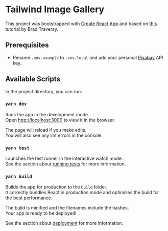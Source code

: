# Tailwind Image Gallery

This project was bootstrapped with [Create React App](https://github.com/facebook/create-react-app) and based on [this](https://www.youtube.com/watch?v=FiGmAI5e91M) tutorial by Brad Traversy.

## Prerequisites

- Rename `.env.example` to `.env.local` and add your personal [Pixabay](https://pixabay.com/) API key.

## Available Scripts

In the project directory, you can run:

### `yarn dev`

Runs the app in the development mode.\
Open [http://localhost:3000](http://localhost:3000) to view it in the browser.

The page will reload if you make edits.\
You will also see any lint errors in the console.

### `yarn test`

Launches the test runner in the interactive watch mode.\
See the section about [running tests](https://facebook.github.io/create-react-app/docs/running-tests) for more information.

### `yarn build`

Builds the app for production to the `build` folder.\
It correctly bundles React in production mode and optimizes the build for the best performance.

The build is minified and the filenames include the hashes.\
Your app is ready to be deployed!

See the section about [deployment](https://facebook.github.io/create-react-app/docs/deployment) for more information.
